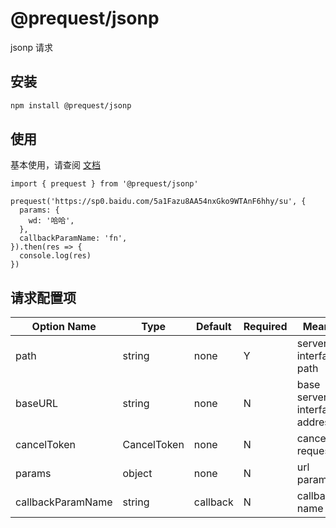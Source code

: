 # @prequest/jsonp

jsonp 请求

## 安装

```bash
npm install @prequest/jsonp
```

## 使用

基本使用，请查阅 [文档](https://pre-quest.vercel.app/usage?id=%e5%bc%80%e7%ae%b1%e5%8d%b3%e7%94%a8)

```tsx
import { prequest } from '@prequest/jsonp'

prequest('https://sp0.baidu.com/5a1Fazu8AA54nxGko9WTAnF6hhy/su', {
  params: {
    wd: '哈哈',
  },
  callbackParamName: 'fn',
}).then(res => {
  console.log(res)
})
```

## 请求配置项

| Option Name       | Type        | Default  | Required | Meaning                       |
| ----------------- | ----------- | -------- | -------- | ----------------------------- |
| path              | string      | none     | Y        | server interface path         |
| baseURL           | string      | none     | N        | base server interface address |
| cancelToken       | CancelToken | none     | N        | cancel a request              |
| params            | object      | none     | N        | url parameters                |
| callbackParamName | string      | callback | N        | callback name                 |
